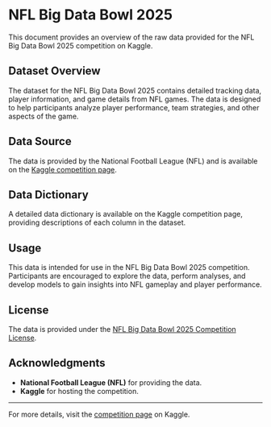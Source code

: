 # NFL Big Data Bowl 2025

This document provides an overview of the raw data provided for the NFL Big Data Bowl 2025 competition on Kaggle.

## Dataset Overview

The dataset for the NFL Big Data Bowl 2025 contains detailed tracking data, player information, and game details from NFL games. The data is designed to help participants analyze player performance, team strategies, and other aspects of the game.

## Data Source

The data is provided by the National Football League (NFL) and is available on the [Kaggle competition page](https://www.kaggle.com/competitions/nfl-big-data-bowl-2025/data).

## Data Dictionary

A detailed data dictionary is available on the Kaggle competition page, providing descriptions of each column in the dataset.

## Usage

This data is intended for use in the NFL Big Data Bowl 2025 competition. Participants are encouraged to explore the data, perform analyses, and develop models to gain insights into NFL gameplay and player performance.

## License

The data is provided under the [NFL Big Data Bowl 2025 Competition License](https://www.kaggle.com/competitions/nfl-big-data-bowl-2025/rules).

## Acknowledgments

- **National Football League (NFL)** for providing the data.
- **Kaggle** for hosting the competition.

---

For more details, visit the [competition page](https://www.kaggle.com/competitions/nfl-big-data-bowl-2025) on Kaggle.